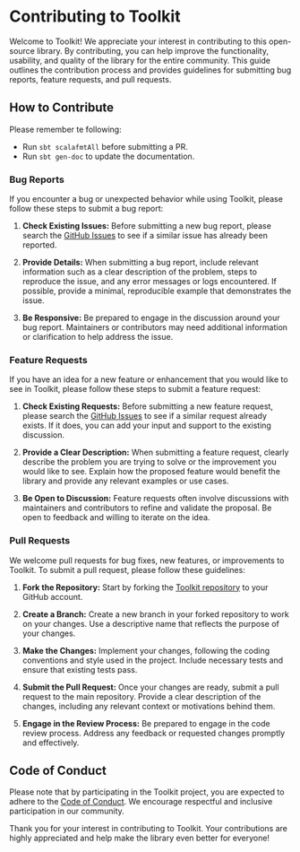 # Contributing to Toolkit

Welcome to Toolkit! We appreciate your interest in contributing to this open-source library. By contributing, you can
help improve the functionality, usability, and quality of the library for the entire community. This guide outlines the
contribution process and provides guidelines for submitting bug reports, feature requests, and pull requests.

## How to Contribute

Please remember te following:
- Run `sbt scalafmtAll` before submitting a PR.
- Run `sbt gen-doc` to update the documentation.

### Bug Reports

If you encounter a bug or unexpected behavior while using Toolkit, please follow these steps to submit a bug report:

1. **Check Existing Issues:** Before submitting a new bug report, please search
   the [GitHub Issues](https://github.com/geirolz/toolkit/issues) to see if a similar issue has already been reported.

2. **Provide Details:** When submitting a bug report, include relevant information such as a clear description of the
   problem, steps to reproduce the issue, and any error messages or logs encountered. If possible, provide a minimal,
   reproducible example that demonstrates the issue.

3. **Be Responsive:** Be prepared to engage in the discussion around your bug report. Maintainers or contributors may
   need additional information or clarification to help address the issue.

### Feature Requests

If you have an idea for a new feature or enhancement that you would like to see in Toolkit, please follow these steps to
submit a feature request:

1. **Check Existing Requests:** Before submitting a new feature request, please search
   the [GitHub Issues](https://github.com/geirolz/toolkit/issues) to see if a similar request already exists. If it
   does, you can add your input and support to the existing discussion.

2. **Provide a Clear Description:** When submitting a feature request, clearly describe the problem you are trying to
   solve or the improvement you would like to see. Explain how the proposed feature would benefit the library and
   provide any relevant examples or use cases.

3. **Be Open to Discussion:** Feature requests often involve discussions with maintainers and contributors to refine and
   validate the proposal. Be open to feedback and willing to iterate on the idea.

### Pull Requests

We welcome pull requests for bug fixes, new features, or improvements to Toolkit. To submit a pull request, please
follow these guidelines:

1. **Fork the Repository:** Start by forking the [Toolkit repository](https://github.com/geirolz/toolkit) to your GitHub
   account.

2. **Create a Branch:** Create a new branch in your forked repository to work on your changes. Use a descriptive name
   that reflects the purpose of your changes.

3. **Make the Changes:** Implement your changes, following the coding conventions and style used in the project. Include
   necessary tests and ensure that existing tests pass.

4. **Submit the Pull Request:** Once your changes are ready, submit a pull request to the main repository. Provide a
   clear description of the changes, including any relevant context or motivations behind them.

5. **Engage in the Review Process:** Be prepared to engage in the code review process. Address any feedback or requested
   changes promptly and effectively.

## Code of Conduct

Please note that by participating in the Toolkit project, you are expected to adhere to
the [Code of Conduct](https://github.com/geirolz/toolkit/blob/main/CODE_OF_CONDUCT.md). We encourage respectful and
inclusive participation in our community.

Thank you for your interest in contributing to Toolkit. Your contributions are highly appreciated and help make the
library even better for everyone!
